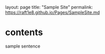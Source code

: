 layout: page
title: "Sample Site"
permalink: https://raft1e8.github.io/Pages/SampleSite.md

# contents
sample sentence
